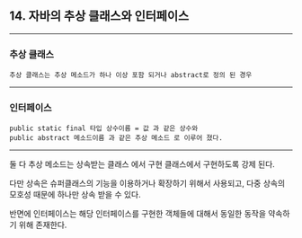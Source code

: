 ## 14. 자바의 추상 클래스와 인터페이스

--- 
### 추상 클래스
```
추상 클래스는 추상 메소드가 하나 이상 포함 되거나 abstract로 정의 된 경우
```

---
### 인터페이스
```
public static final 타입 상수이름 = 값 과 같은 상수와
public abstract 메소드이름 과 같은 추상 메소드 로 이루어 졌다.
```

---

둘 다 추상 메소드는 상속받는 클래스 에서 구현 클래스에서 구현하도록 강제 된다.

다만 상속은 슈퍼클래스의 기능을 이용하거나 확장하기 위해서 사용되고, 다중 상속의 모호성 때문에 하나만 상속 받을 수 있다.

반면에 인터페이스는 해당 인터페이스를 구현한 객체들에 대해서 동일한 동작을 약속하기 위해 존재한다.